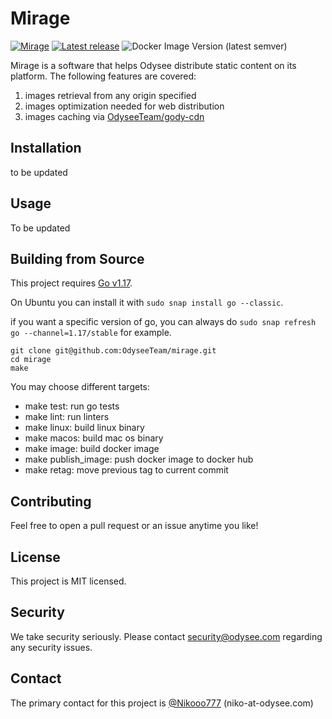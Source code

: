 # Mirage
[![Mirage](https://github.com/OdyseeTeam/mirage/actions/workflows/go.yml/badge.svg?branch=master)](https://github.com/OdyseeTeam/mirage/actions/workflows/go.yml)
[![Latest release](https://badgen.net/github/release/OdyseeTeam/mirage?cache=600)](https://github.com/OdyseeTeam/mirage/releases)
![Docker Image Version (latest semver)](https://img.shields.io/docker/v/odyseeteam/mirage)

Mirage is a software that helps Odysee distribute static content on its platform. The following features are covered:
1) images retrieval from any origin specified
2) images optimization needed for web distribution
3) images caching via [OdyseeTeam/gody-cdn](https://github.com/OdyseeTeam/gody-cdn)

## Installation
to be updated

## Usage
To be updated

## Building from Source
This project requires [Go v1.17](https://golang.org/doc/install).

On Ubuntu you can install it with `sudo snap install go --classic`.

if you want a specific version of go, you can always do `sudo snap refresh go --channel=1.17/stable` for example.

```
git clone git@github.com:OdyseeTeam/mirage.git
cd mirage
make
```

You may choose different targets:
- make test: run go tests
- make lint: run linters
- make linux: build linux binary
- make macos: build mac os binary
- make image: build docker image
- make publish_image: push docker image to docker hub
- make retag: move previous tag to current commit

## Contributing
Feel free to open a pull request or an issue anytime you like!

## License
This project is MIT licensed.

## Security
We take security seriously. Please contact security@odysee.com regarding any security issues.

## Contact
The primary contact for this project is [@Nikooo777](https://github.com/Nikooo777) (niko-at-odysee.com)